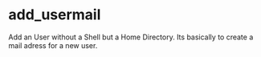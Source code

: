 # add_usermail
Add an User without a Shell but a Home Directory. Its basically to create a mail adress for a new user. 
